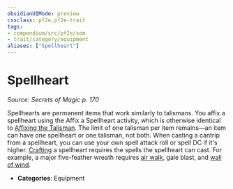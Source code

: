 ```yaml
---
obsidianUIMode: preview
cssclass: pf2e,pf2e-trait
tags:
- compendium/src/pf2e/som
- trait/category/equipment
aliases: ["Spellheart"]
---
```

# Spellheart  
*Source: Secrets of Magic p. 170*  

Spellhearts are permanent items that work similarly to talismans. You affix a spellheart using the Affix a Spellheart activity, which is otherwise identical to [Affixing the Talisman](affix-a-talisman.md). The limit of one talisman per item remains—an item can have one spellheart or one talisman, not both. When casting a cantrip from a spellheart, you can use your own spell attack roll or spell DC if it's higher. [Crafting](craft.md) a spellheart requires the spells the spellheart can cast. For example, a major five-feather wreath requires [air walk](air-walk.md), gale blast, and [wall of wind](wall-of-wind.md).

- **Categories**: Equipment